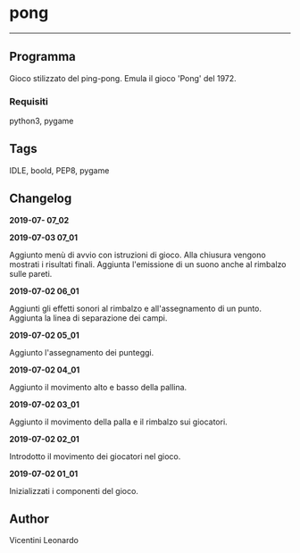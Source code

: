 # pong

---

## Programma

Gioco stilizzato del ping-pong. Emula il gioco 'Pong' del 1972.

### Requisiti

python3, pygame

## Tags

IDLE, boold, PEP8, pygame 

## Changelog

**2019-07- 07_02**



**2019-07-03 07_01**

Aggiunto menù di avvio con istruzioni di gioco. Alla chiusura vengono mostrati i risultati finali.
Aggiunta l'emissione di un suono anche al rimbalzo sulle pareti.


**2019-07-02 06_01**

Aggiunti gli effetti sonori al rimbalzo e all'assegnamento di un punto. Aggiunta la linea di separazione dei campi.

**2019-07-02 05_01**

Aggiunto l'assegnamento dei punteggi.

**2019-07-02 04_01**

Aggiunto il movimento alto e basso della pallina.

**2019-07-02 03_01**

Aggiunto il movimento della palla e il rimbalzo sui giocatori.

**2019-07-02 02_01**

Introdotto il movimento dei giocatori nel gioco.

**2019-07-02 01_01**

Inizializzati i componenti del gioco.
               
## Author

Vicentini Leonardo